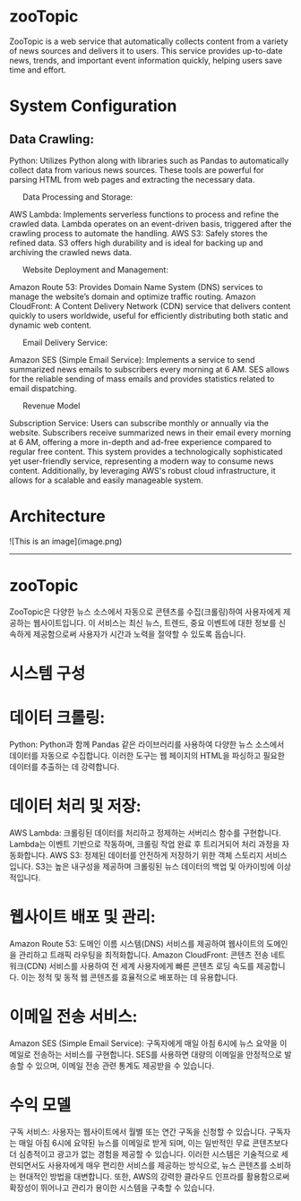 <h1>zooTopic</h1>
ZooTopic is a web service that automatically collects content from a variety of news sources and delivers it to users. This service provides up-to-date news, trends, and important event information quickly, helping users save time and effort.

<h1>System Configuration</h1>

<h2>Data Crawling:</h2>

Python: Utilizes Python along with libraries such as Pandas to automatically collect data from various news sources. These tools are powerful for parsing HTML from web pages and extracting the necessary data.

<ul>Data Processing and Storage:</ul>

AWS Lambda: Implements serverless functions to process and refine the crawled data. Lambda operates on an event-driven basis, triggered after the crawling process to automate the handling.
AWS S3: Safely stores the refined data. S3 offers high durability and is ideal for backing up and archiving the crawled news data.

<ul>Website Deployment and Management:</ul>

Amazon Route 53: Provides Domain Name System (DNS) services to manage the website’s domain and optimize traffic routing.
Amazon CloudFront: A Content Delivery Network (CDN) service that delivers content quickly to users worldwide, useful for efficiently distributing both static and dynamic web content.

<ul>Email Delivery Service:</ul>

Amazon SES (Simple Email Service): Implements a service to send summarized news emails to subscribers every morning at 6 AM. SES allows for the reliable sending of mass emails and provides statistics related to email dispatching.

<ul>Revenue Model</ul>

Subscription Service: Users can subscribe monthly or annually via the website. Subscribers receive summarized news in their email every morning at 6 AM, offering a more in-depth and ad-free experience compared to regular free content.
This system provides a technologically sophisticated yet user-friendly service, representing a modern way to consume news content. Additionally, by leveraging AWS's robust cloud infrastructure, it allows for a scalable and easily manageable system.

<h1>Architecture</h1>
![This is an image](image.png)


<hr>

<h1>zooTopic</h1>
ZooTopic은 다양한 뉴스 소스에서 자동으로 콘텐츠를 수집(크롤링)하여 사용자에게 제공하는 웹사이트입니다. 이 서비스는 최신 뉴스, 트렌드, 중요 이벤트에 대한 정보를 신속하게 제공함으로써 사용자가 시간과 노력을 절약할 수 있도록 돕습니다.

<h1>시스템 구성</h1>

<h1>데이터 크롤링:</h1>
Python: Python과 함께 Pandas 같은 라이브러리를 사용하여 다양한 뉴스 소스에서 데이터를 자동으로 수집합니다. 이러한 도구는 웹 페이지의 HTML을 파싱하고 필요한 데이터를 추출하는 데 강력합니다.

<h1>데이터 처리 및 저장:</h1>
AWS Lambda: 크롤링된 데이터를 처리하고 정제하는 서버리스 함수를 구현합니다. Lambda는 이벤트 기반으로 작동하며, 크롤링 작업 완료 후 트리거되어 처리 과정을 자동화합니다.
AWS S3: 정제된 데이터를 안전하게 저장하기 위한 객체 스토리지 서비스입니다. S3는 높은 내구성을 제공하며 크롤링된 뉴스 데이터의 백업 및 아카이빙에 이상적입니다.

<h1>웹사이트 배포 및 관리:</h1>
Amazon Route 53: 도메인 이름 시스템(DNS) 서비스를 제공하여 웹사이트의 도메인을 관리하고 트래픽 라우팅을 최적화합니다.
Amazon CloudFront: 콘텐츠 전송 네트워크(CDN) 서비스를 사용하여 전 세계 사용자에게 빠른 콘텐츠 로딩 속도를 제공합니다. 이는 정적 및 동적 웹 콘텐츠를 효율적으로 배포하는 데 유용합니다.

<h1>이메일 전송 서비스:</h1>
Amazon SES (Simple Email Service): 구독자에게 매일 아침 6시에 뉴스 요약을 이메일로 전송하는 서비스를 구현합니다. SES를 사용하면 대량의 이메일을 안정적으로 발송할 수 있으며, 이메일 전송 관련 통계도 제공받을 수 있습니다.

<h1>수익 모델</h1>
구독 서비스: 사용자는 웹사이트에서 월별 또는 연간 구독을 신청할 수 있습니다. 구독자는 매일 아침 6시에 요약된 뉴스를 이메일로 받게 되며, 이는 일반적인 무료 콘텐츠보다 더 심층적이고 광고가 없는 경험을 제공할 수 있습니다.
이러한 시스템은 기술적으로 세련되면서도 사용자에게 매우 편리한 서비스를 제공하는 방식으로, 뉴스 콘텐츠를 소비하는 현대적인 방법을 대변합니다. 또한, AWS의 강력한 클라우드 인프라를 활용함으로써 확장성이 뛰어나고 관리가 용이한 시스템을 구축할 수 있습니다.
